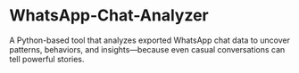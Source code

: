 # WhatsApp-Chat-Analyzer
A Python-based tool that analyzes exported WhatsApp chat data to uncover patterns, behaviors, and insights—because even casual conversations can tell powerful stories.
